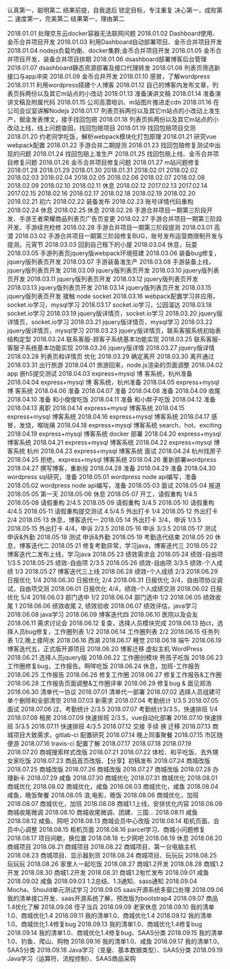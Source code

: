 认真第一，聪明第二
结果前提，自我退后
锁定目标，专注重复
决心第一，成败第二
速度第一，完美第二
结果第一，理由第二


2018.01.01 处理京东云docker容器无法联网问题
2018.01.02 Dashboard使用、金币合并项目开发
2018.01.03 利用Dashboard自动部署项目、金币合并项目开发
2018.01.04 nodejs负载均衡、docker集群;金币合并项目开发
2018.01.05 金币合并项目开发，装备合并项目排期
2018.01.06 dsashboard部署博客后台管理
2018.01.07 dsashboard静态资源部署及接口代理转发
2018.01.08 列表页筛选新接口与app冲突
2018.01.09 金币合并开发
2018.01.10 感冒，了解wordpress
2018.01.11 利用wordpress搭建个人博客
2018.01.12 自己的博客内发布文章，列表页拆两份以及其它m站点的小改动
2018.01.13 准备演讲文稿
2018.01.14 准备演讲文稿及附属代码
2018.01.15 公司高潜培训、m站图片推进走cdn
2018.01.16 在公司会议室讲解Nodejs
2018.01.17 列表页拆两份以及其它m站点的小改动上准生产，掘金发表博文，接手找回包赔
2018.01.18 列表页拆两份以及其它m站点的小改动上线，线上问题查因，找回包赔项目
2018.01.19 找回包赔项目交测
2018.01.20 约老同学吃饭，解析webpack模块化打包原理
2018.01.21 研究vue webpack配置
2018.01.22 手游合并二期提测
2018.01.23 找回包赔修复测试中出现的问题
2018.01.24 找回包赔上准生产
2018.01.25 找回包赔上线、金币合并项目修复问题
2018.01.26 金币合并项目修复问题
2018.01.27 m站问题修复
2018.01.28 
2018.01.29
2018.01.30
2018.01.31
2018.02.01
2018.02.02
2018.02.03
2018.02.04
2018.02.05
2018.02.06
2018.02.07
2018.02.08
2018.02.09
2018.02.10
2018.02.11 休息
2018.02.12
2017.02.13
2017.02.14
2017.02.15
2018.02.16
2018.02.17
2018.02.18
2018.02.19
2018.02.20
2018.02.21 初六
2018.02.22 装备发布
2018.02.23 账号详情代码重构
2018.02.24 休息
2018.02.25 休息
2018.02.26 手游合并项目一期第三阶段开发、手游王者荣耀商品列表页广告页变更
2018.02.27 手游合并项目一期第三阶段开发、手游续充检修
2018.02.28 手游合并项目一期第三阶段提测
2018.03.01 高潜
2018.03.02 手游合并项目一期第三阶段修复BUG，账号发布运营商限制开发与提测。元宵节
2018.03.03 回到自己租下的小屋
2018.03.04 休息，玩耍
2018.03.05 手游列表页jquery版webpack环境搭建
2018.03.06 装备bug修复，jquery版列表页开发
2018.03.07 手游装备准生产
2018.03.08 手游装备上线，jquery版列表页开发
2018.03.09 jquery版列表页开发
2018.03.10 jquery版列表页开发
2018.03.11 jquery版列表页开发
2018.03.12 jquery版列表页开发
2018.03.13 jquery版列表页开发
2018.03.14 jquery版列表页开发
2018.03.15 jquery版列表页开发 接触 node socket
2018.03.16 webpack配置学习并应用，socket.io学习，mysql学习
2018.03.17 socket.io学习，公园溜达
2018.03.18 socket.io学习
2018.03.19 jquery版详情页，socket.io学习
2018.03.20 jquery版详情页，socket.io学习
2018.03.21 jquery版详情页，mysql学习
2018.03.22 jquery版详情页，mysql学习
2018.03.23 jquery版详情页，联系客服系统初始表结构定型
2018.03.24 联系客服-顾客子系统基本功能实现
2018.03.25 联系客服-客服子系统基本功能实现
2018.03.26 jquery版详情
2018.03.27 jquery版详情
2018.03.28 列表页和详情页 优化
2018.03.29 确定离开
2018.03.30 离开通过
2018.03.31 出行旅游
2018.04.01 旅游回来，node.js渲染的页面调整
2018.04.02 app 嵌h5提交测试
2018.04.03 express+mysql 博 客系统，杭州准备
2018.04.04 express+mysql 博 客系统，杭州准备
2018.04.05 express+mysql 博 客系统
2018.04.06 准备
2018.04.07 准备
2018.04.08 准备
2018.04.09 收尾
2018.04.10 准备 和小俊俊吃饭
2018.04.11 准备 和小胖子吃饭
2018.04.12 准备
2018.04.13 离职
2018.04.14 express+mysql 博客系统
2018.04.15 express+mysql 博客系统
2018.04.16 express+mysql 博客系统
2018.04.17 感冒，发烧，喉咙痛
2018.04.18 express+mysql 博客系统 search、hot、exciting
2018.04.19 express+mysql 博客系统 docker 部署
2018.04.20 express+mysql 博客系统
2018.04.21 express+mysql 博客系统
2018.04.22 express+mysql 博客系统 杭州
2018.04.23 express+mysql 博客系统 面试
2018.04.24 杭州找房子
2018.04.25 拒绝，express+mysql 博客系统
2018.04.26 重新部署wordpress
2018.04.27 撰写博客，重新投
2018.04.28 准备
2018.04.29 准备
2018.04.30 wordpress sql研究，准备
2018.05.01 wordpress node api编写，准备
2018.05.02 wordpress node api编写，准备
2018.05·03 面试
2018.05·04 报道
2018.05·05 第一天
2018.05·06 休息
2018.05·07 开工，请假重构 1/4.5
2018.05·08 请假重构 2/4.5
2018.05·09 请假重构 3/4.5
2018.05·10 请假重构 4/4.5
2018.05·11 请假重构提交测试 4.5/4.5 外出打卡 1/4
2018.05·12 外出打卡 2/4
2018.05·13 休息，博客迭代一
2018.05·14 外出打卡 3/4，申诉 1/3.5
2018.05·15 外出打卡 4/4，申诉 2/3.5
2018.05·16 申诉 3/3.5
2018.05·17 测试 申诉&外勤
2018.05·18 测试 申诉&外勤
2018.05·19 考勤迭代结束
2018.05·20 休息，博客迭代二
2018.05·21 修复考勤异常，学习java，博客迭代三
2018.05·22 博客迭代二发布上线，学习java
2018.05·23 绩效需求会
2018.05·24 绩效-自由项 1/3.5
2018.05·25 绩效-自由项 2/3.5
2018.05·26 绩效-自由项 3/3.5 绩效-个人成绩 1/3
2018.05·27 博客迭代三上线
2018.06.28 绩效-个人成绩 2/3
2018.06.29 日报优化 1/4
2018.06.30 日报优化 2/4
2018.06.31 日报优化 3/4，自由项协议调试，自由项交测
2018.06.01 日报优化 4/4，绩效-个人成绩交测
2018.06.02 日报优化 5/4
2018.06.03 部门选中 1/2
2018.06.04 部门选中 1/2
2018.06.05 绩效收尾 1
2018.06.06 绩效收尾 2, 绩效验收
2018.06.07 绩效评估，java学习
2018.06.08 java学习
2018.06.09 博客迭代四
2018.06.10 医院以及会友
2018.06.11 需求讨论会
2018.06.12 复查，选择人员模块完成
2018.06.13 拍ct，选择人员bug修复，工作圈列表 1/2
2018.06.14 工作圈列表 2/2
2018.06.15 任务列表 1/2,晚上接阿水
2018.06.16 西湖
2018.06.17 睡觉
2018.06.18 端午
2018.06.19 博客迭代五，正式版开源项目
2018.06.20 博客迁移 虚拟主机 WordPress
2018.06.21 选择人员jquery版
2018.06.22 工作圈创模块 熊孩子吃饭
2018.06.23 工作圈修复bug，工作报告。啊咩吃饭
2018.06.24 休息，加班-工作报告
2018.06.25 工作报告
2018.06.26 修复工作圈
2018.06.27 修复工作报告&工作圈
2018.06.28 工作报告页面调整&工作圈评审
2018.06.29 修复bug & 面见郑浩
2018.06.30 清单代一协议
2018.07.01 清单代一部署
2018.07.02 选择人员组建可单个删除和全部清空
2018.07.03 新需求
2018.07.04 考勤统计 1/3.5
2018.07.05 面试
2018.07.06 过，考勤统计 2/3.5
2018.07.07 考勤统计3/3.5，快速排班 1/4
2018.07.08 租房
2018.07.09 快速排班 2/3.5，vue自动化部署
2018.07.10 快速排班 3/3.5
2018.07.11 快速排班 4/3.5
2018.07.12 交接 手续 换 迁移
2018.07.13 商城项目大致需求，gitlab-ci 配置研究
2018.07.14 晚上同事聚餐 
2018.07.15 市区随便游
2018.07.16 travis-ci 配置了解
2018.07.17
2018.07.18
2018.07.19 
2018.07.20 商城搜索样式改版
2018.07.21 
2018.07.22 体检、和平吃饭、去外甥女家吃饭
2018.07.23 商品首页改版、【分享】初稿发布
2018.07.24 商城改版
2018.07.25 商城改版
2018.07.26 商城改版
2018.07.27 商城改版
2018.07.28 办理新卡
2018.07.29 咸鱼
2018.07.30 商城优化
2018.07.31 商城优化
2018.08.01 商城优化
2018.08.02 商城优化，咸鱼
2018.08.03 商城优化，咸鱼
2018.08.04 咸鱼，晚饭聚餐
2018.08.05 浪,电影，晚饭
2018.08.06 商城优化，加班
2018.08.07 商城优化，加班
2018.08.08 商城1.1上线，安排优化内容
2018.08.09 商城收尾微调
2018.08.10 商城收尾微调、团建、三国...
2018.08.11 咸鱼
2018.08.12 咸鱼、网吧
2018.08.13 商城会员中心改版
2018.08.14 柜机页面、会员中心调整
2018.08.15 柜机页面
2018.08.16 parcel学习、商城小问题修复
2018.08.17 项目间歇，换位置
2018.08.18 七夕网吧
2018.08.19 休息
2018.08.20 商城项目
2018.08.21 商城项目
2018.08.22 商城项目、第一台电脑主机
2018.08.23 商城项目、显示器到货
2018.08.24 商城项目、玩玩玩
2018.08.25 玩玩玩
2018.08.26 家里人一起吃饭
2018.08.27 商城1.2开发
2018.08.28 商城1.2开发
2018.08.30 商城1.2开发
2018.08.31 商城1.2匆忙发布
2018.09.01 咸鱼
2018.09.02 咸鱼
2018.09.03 1.2总结、1.3通知、sass通知
2018.09.04 Mocha、Should单元测试学习
2018.09.05 saas开源系统多窗口处理
2018.09.06 我的清单接口开发、saas开源系统了解，预改版为bootstrap4
2018.09.07 商品1.4优化了解
2018.09.08 侄子当兵
2018.09.09 老家休息
2018.09.10 我的清单1.0、商城优化1.4
2018.09.11 我的清单1.0、商城优化1.4
2018.09.12 我的清单1.0、商城优化1.4修复bug
2018.09.13 我的清单1.0、商城优化1.4修复bug
2018.09.14 我的清单1.0、商城优化1.4修复bug、SAAS分类
2018.09.15 我的清单1.0、钓鱼、爬山、购物
2018.09.16 我的清单1.0、咸鱼
2018.09.17 我的清单1.0、SAAS分类
2018.09.18 Java学习（变量、基本数据类型）、SAAS分类
2018.09.19 Java学习（运算符、流程控制）、SAAS商品采购
